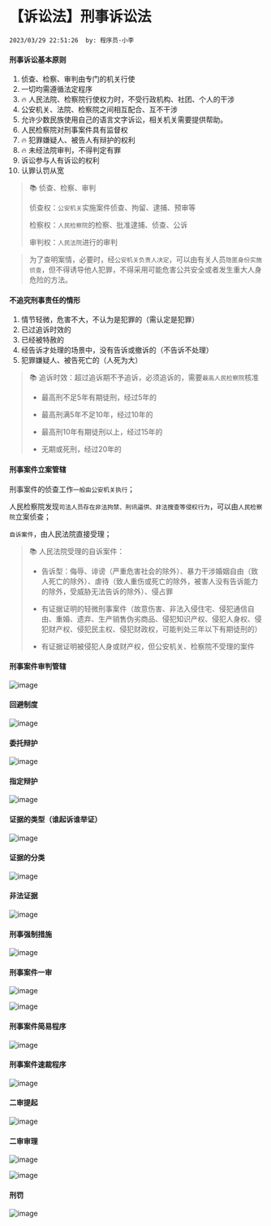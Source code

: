 # 【诉讼法】刑事诉讼法

`2023/03/29 22:51:26  by: 程序员·小李`

#### 刑事诉讼基本原则

1. 侦查、检察、审判由专门的机关行使
2. 一切均需遵循法定程序
3. 🔥 人民法院、检察院行使权力时，不受行政机构、社团、个人的干涉
4. 公安机关、法院、检察院之间相互配合、互不干涉
5. 允许少数民族使用自己的语言文字诉讼，相关机关需要提供帮助。
6. 人民检察院对刑事案件具有监督权
7. 🔥 犯罪嫌疑人、被告人有辩护的权利
8. 🔥 未经法院审判，不得判定有罪
9. 诉讼参与人有诉讼的权利
10. 认罪认罚从宽

> 📚 侦查、检察、审判
>
> 侦查权：`公安机关`实施案件侦查、拘留、逮捕、预审等
>
> 检察权：`人民检察院`的检察、批准逮捕、侦查、公诉
>
> 审判权：`人民法院`进行的审判

> 为了查明案情，必要时，经`公安机关负责人决定`，可以由有关人员`隐匿身份实施侦查`，但不得诱导他人犯罪，不得采用可能危害公共安全或者发生重大人身危险的方法。


#### 不追究刑事责任的情形

1. 情节轻微，危害不大，不认为是犯罪的（需认定是犯罪）
2. 已过追诉时效的
3. 已经被特赦的
4. 经告诉才处理的场景中，没有告诉或撤诉的（不告诉不处理）
5. 犯罪嫌疑人、被告死亡的（人死为大）

> 📚 追诉时效：超过追诉期不予追诉，必须追诉的，需要`最高人民检察院`核准
>
> * 最高刑不足5年有期徒刑，经过5年的
> 
> * 最高刑满5年不足10年，经过10年的
>
> * 最高刑10年有期徒刑以上，经过15年的
>
> * 无期或死刑，经过20年的


#### 刑事案件立案管辖

刑事案件的侦查工作`一般由公安机关执行`；

人民检察院发现`司法人员存在非法拘禁、刑讯逼供、非法搜查等侵权行为`，可以由`人民检察院`立案侦查；

`自诉案件`，由人民法院直接受理；


> 📚 人民法院受理的自诉案件：
>
> * 告诉型：侮辱、诽谤（严重危害社会的除外）、暴力干涉婚姻自由（致人死亡的除外）、虐待（致人重伤或死亡的除外，被害人没有告诉能力的除外，受威胁无法告诉的除外）、侵占罪
>
> * 有证据证明的轻微刑事案件（故意伤害、非法入侵住宅、侵犯通信自由、重婚、遗弃、生产销售伪劣商品、侵犯知识产权、侵犯人身权、侵犯财产权、侵犯民主权、侵犯财政权，可能判处三年以下有期徒刑的）
>
> * 有证据证明被侵犯人身或财产权，但公安机关、检察院不受理的案件



#### 刑事案件审判管辖

![image](【诉讼法】刑事诉讼法/948208e3-7420-42ab-82d4-ff3d899c558c.png)


#### 回避制度

![image](【诉讼法】刑事诉讼法/8cff8d75-509d-4df1-822e-0d66e50157a5.png)


#### 委托辩护

![image](【诉讼法】刑事诉讼法/979071bf-f20a-41f1-86a5-2eece23e4b00.png)


#### 指定辩护

![image](【诉讼法】刑事诉讼法/6c7243fc-9b8d-4883-95b1-f9a27aa329cc.png)


#### 证据的类型（谁起诉谁举证）

![image](【诉讼法】刑事诉讼法/8b7e9a0a-8ffa-4bcc-9580-290fa489f85d.png)


#### 证据的分类

![image](【诉讼法】刑事诉讼法/61f6d8fb-9dbe-43e1-a9a3-82748a11edc2.png)


#### 非法证据

![image](【诉讼法】刑事诉讼法/3d897130-2b3a-4b37-851a-b776e9603f60.png)


#### 刑事强制措施

![image](【诉讼法】刑事诉讼法/4d8a6ca3-5000-49ff-9eac-f7723d27965e.png)


#### 刑事案件一审

![image](【诉讼法】刑事诉讼法/7a6fe129-1987-4f1d-81ef-408b78692909.png)

![image](【诉讼法】刑事诉讼法/3784015e-9776-447c-993e-99280a726be4.png)

#### 刑事案件简易程序

![image](【诉讼法】刑事诉讼法/44cbe62b-3bd0-44c8-9248-bef3a949ff81.png)


#### 刑事案件速裁程序

![image](【诉讼法】刑事诉讼法/3e1ac062-8a9a-4ec9-aaef-a18d94f5d73d.png)


#### 二审提起

![image](【诉讼法】刑事诉讼法/d3d14251-7123-492b-b5fb-803eec25c6ce.png)


#### 二审审理

![image](【诉讼法】刑事诉讼法/f85426bd-fc8c-458f-96e6-7fd3947f90f4.png)

![image](【诉讼法】刑事诉讼法/14881a2b-c407-4d65-822d-f2883d8faa2d.png)


#### 刑罚

![image](【诉讼法】刑事诉讼法/40e0baa2-a175-4d18-88c7-46a5fc9bc49b.png)